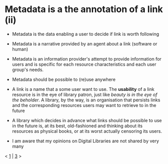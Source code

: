 
# Metadata is a the annotation of a link (ii)

* Metadata is the data enabling a user to decide if link is worth following
* Metadata is a narrative provided by an agent  about a link (software or human)
* Metadata is an information provider's attempt to provide information for users and is specific for each resource characteristics and each user group's needs.

* Metadata should be possible to (re)use anywhere

* A link is a name that a some user want to use. The **usability** of a link resource is in the eye of library patron, just like _beauty is in the eye of the beholder_. A library, by the way, is an organisation that persists links and the corresponding resources users may want to retrieve to in the future
* A library which decides in advance what links should be possible to use in the future is, at its best, old-fashioned and thinking about its resources as physical books, or at its worst actually censoring its users. 
* I am aware that my opinions on Digital Libraries are not shared by very many



< [1](slide01.md) | [3](slide03.md) >

